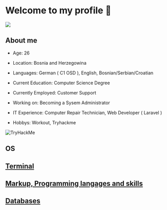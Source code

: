 # Welcome to my profile 👋

![](https://komarev.com/ghpvc/?username=aussenseiter13&style=for-the-badge)

## About me

-   Age: 26

-   Location: Bosnia and Herzegowina

-   Languages: German ( C1 OSD ), English, Bosnian/Serbian/Croatian

-   Current Education: Computer Science Degree

-   Currently Employed: Customer Support

-   Working on: Becoming a Sysem Administrator

-   IT Experience: Computer Repair Technician, Web Developer ( Laravel )

-   Hobbys: Workout, Tryhackme

<img src="https://tryhackme-badges.s3.amazonaws.com/aussenseiter.png" alt="TryHackMe">

## OS

<a href="#" src="https://img.shields.io/badge/Linux-FCC624?style=for-the-badge&logo=linux&logoColor=black">
<a href="#" src="https://img.shields.io/badge/Debian-A81D33?style=for-the-badge&logo=debian&logoColor=white">
<a href="#" src="https://img.shields.io/badge/Ubuntu-E95420?style=for-the-badge&logo=ubuntu&logoColor=white">
<a href="#" src="https://img.shields.io/badge/Kali_Linux-557C94?style=for-the-badge&logo=kali-linux&logoColor=white">
<a href="#" src="https://img.shields.io/badge/Fedora-294172?style=for-the-badge&logo=fedora&logoColor=white">
<a href="#" src="https://img.shields.io/badge/Windows-0078D6?style=for-the-badge&logo=windows&logoColor=white">

## Terminal

<a href="#" src="https://img.shields.io/badge/GNU%20Bash-4EAA25?style=for-the-badge&logo=GNU%20Bash&logoColor=white">
<a href="#" src="https://img.shields.io/badge/powershell-5391FE?style=for-the-badge&logo=powershell&logoColor=white">
<a href="#" src="https://img.shields.io/badge/GIT-E44C30?style=for-the-badge&logo=git&logoColor=white">

## Markup, Programming langages and skills

<a href="#" src="https://img.shields.io/badge/HTML5-E34F26?style=for-the-badge&logo=html5&logoColor=white">
<a href="#" src="https://img.shields.io/badge/Markdown-000000?style=for-the-badge&logo=markdown&logoColor=white">
<a href="#" src="https://img.shields.io/badge/CSS3-1572B6?style=for-the-badge&logo=css3&logoColor=white">
<a href="#" src="https://img.shields.io/badge/Python-14354C?style=for-the-badge&logo=python&logoColor=white">
<a href="#" src="https://img.shields.io/badge/PHP-777BB4?style=for-the-badge&logo=php&logoColor=white">
<a href="#" src="https://img.shields.io/badge/Visual_Studio_Code-0078D4?style=for-the-badge&logo=visual%20studio%20code&logoColor=white">

## Databases

<a href="#" src="https://img.shields.io/badge/MySQL-005C84?style=for-the-badge&logo=mysql&logoColor=white">
<a href="#" src="https://img.shields.io/badge/MariaDB-003545?style=for-the-badge&logo=mariadb&logoColor=white">
